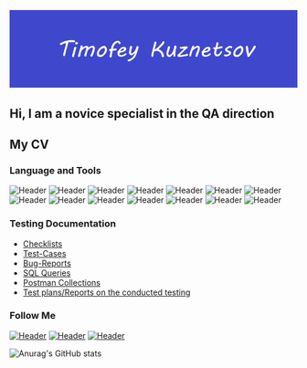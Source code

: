 ![Header](https://github.com/TimtestQA/TimtestQA/blob/main/assets/Logo.png)
## Hi, I am a novice specialist in the QA direction 
## My CV




### Language and Tools
![Header](https://img.shields.io/badge/Jira-090909?style=for-the-badge&logo=jira&logoColor=136be1)
![Header](https://img.shields.io/badge/Postman-090909?style=for-the-badge&logo=postman&logoColor=f76935)
![Header](https://img.shields.io/badge/Swagger-090909?style=for-the-badge&logo=swagger&logoColor=7ede2b)
![Header](https://img.shields.io/badge/Github-090909?style=for-the-badge&logo=github&logoColor=8cc4d7)
![Header](https://img.shields.io/badge/AzureDevops-090909?style=for-the-badge&logo=azuredevops&logoColor=0074d0)
![Header](https://img.shields.io/badge/Figma-090909?style=for-the-badge&logo=figma&logoColor=7d5fa6)
![Header](https://img.shields.io/badge/Jenkins-090909?style=for-the-badge&logo=jenkins&logoColor=f7f7f7)
![Header](https://img.shields.io/badge/MySQL-090909?style=for-the-badge&logo=mysql&logoColor=00618a)
![Header](https://img.shields.io/badge/MongoDB-090909?style=for-the-badge&logo=mongodb&logoColor=4aa73c)
![Header](https://img.shields.io/badge/DevTools-090909?style=for-the-badge&logo=googlechrome&logoColor=2674f2)
![Header](https://img.shields.io/badge/AndroidStudio-090909?style=for-the-badge&logo=androidstudio&logoColor=3ad07d)
![Header](https://img.shields.io/badge/TestRail-090909?style=for-the-badge&logo=&logoColor=71b556)
![Header](https://img.shields.io/badge/Fiddler-090909?style=for-the-badge&logo=fiddler&logoColor=8cc4d7)
![Header](https://img.shields.io/badge/CharlesProxy-090909?style=for-the-badge&logo=charlesproxy&logoColor=8cc4d7)

### Testing Documentation

- [Checklists](https://github.com/TimtestQA/checklist)
- [Test-Cases](https://github.com/TimtestQA/Test-cases)
- [Bug-Reports](https://github.com/TimtestQA/Bug-reports)
- [SQL Queries](https://github.com/TimtestQA/SQL)
- [Postman Collections](https://www.postman.com/supply-geoscientist-41924051/workspace/petstore/collection/25676439-86b8b22c-1e7a-42d7-911d-7099cd44ce29?action=share&creator=25676439)
- [Test plans/Reports on the conducted testing ](https://github.com/TimtestQA/Test-plans_Reports-of-testing.git)

### Follow Me

[![Header](https://img.shields.io/badge/Telegram-090909?style=for-the-badge&logo=telegram&logoColor=31a5db)](https://t.me/@TimofeyQA)
[![Header](https://img.shields.io/badge/Linkedin-090909?style=for-the-badge&logo=linkedin&logoColor=0073b1)](****)
[![Header](https://img.shields.io/badge/Youtube-090909?style=for-the-badge&logo=youtube&logoColor=f70000)](https://www.youtube.com/@The_road_to_QA)

![Anurag's GitHub stats](https://github-readme-stats.vercel.app/api?username=TimtestQA&show_icons=true&theme=radical)
